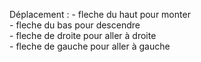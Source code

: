 Déplacement :   - fleche du haut pour monter  
              - fleche du bas pour descendre  
              - fleche de droite pour aller à droite  
              - fleche de gauche pour aller à gauche  
